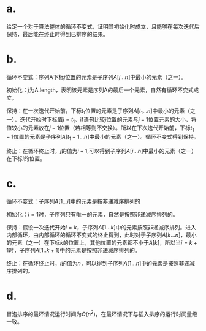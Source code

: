 # a.

给定一个对于算法整体的循环不变式，证明其初始化时成立，且能够在每次迭代后保持，最后能在终止时得到已排序的结果。

# b.

循环不变式：序列A下标$j$位置的元素是子序列$A[j...n]$中最小的元素（之一）。

初始化：$j$为A.length，表明该元素是序列A的最后一个元素，自然有循环不变式成立。

保持：在一次迭代开始前，下标$t_1$位置的元素是子序列$A[t_1...n]$中最小的元素（之一），迭代开始时下标值$j=t_1$。if语句比较$j$位置的元素与$j-1$位置元素的大小，将值较小的元素放在$j-1$位置（若相等则不交换）。所以在下次迭代开始前，下标$t_1-1$位置的元素是子序列$A[t_1-1...n]$中最小的元素（之一）。循环不变式得到保持。

终止：在循环终止时，$j$的值为$i+1$,可以得到子序列$A[i...n]$中最小的元素（之一）在下标$i$的位置。

# c.

循环不变式：子序列$A[1...i]$中的元素是按非递减序排列的

初始化：$i=1$时，子序列只有唯一的元素，自然是按照非递减序排列的。

保持：假设一次迭代开始$i=k$，子序列$A[1...k]$中的元素按照非递减序排列。进入内部循环，由内部循环的循环不变式的终止得到，此时对于子序列$A[k...n]$，最小的元素（之一）在下标$k$的位置上，其他位置的元素都不小于$A[k]$，所以当$i=k+1$时，子序列$A[1..k+1]$中的元素是按照非递减序排列的。

终止：在循环终止时，$i$的值为$n$，可以得到子序列$A[1...n]$中的元素是按照非递减序排列的。

# d.

冒泡排序的最坏情况运行时间为$\Theta{(n^2)}$，在最坏情况下与插入排序的运行时间量级一致。